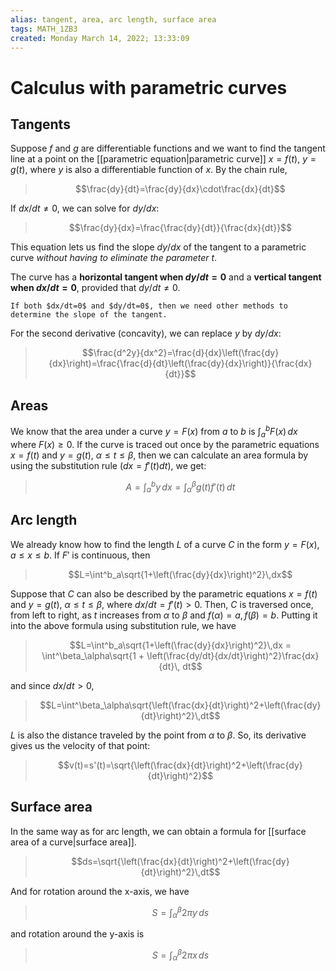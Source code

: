 ```yaml
---
alias: tangent, area, arc length, surface area
tags: MATH_1ZB3
created: Monday March 14, 2022; 13:33:09 
---
```

# Calculus with parametric curves
## Tangents
Suppose $f$ and $g$ are differentiable functions and we want to find the tangent line at a point on the [[parametric equation|parametric curve]] $x=f(t)$, $y=g(t)$, where $y$ is also a differentiable function of $x$. By the chain rule,

> $$\frac{dy}{dt}=\frac{dy}{dx}\cdot\frac{dx}{dt}$$

If $dx/dt\neq 0$, we can solve for $dy/dx$:

> $$\frac{dy}{dx}=\frac{\frac{dy}{dt}}{\frac{dx}{dt}}$$

This equation lets us find the slope $dy/dx$ of the tangent to a parametric curve *without having to eliminate the parameter $t$*. 

The curve has a **horizontal tangent when $dy/dt=0$** and a **vertical tangent when $dx/dt=0$**, provided that $dy/dt \neq 0$. 

```ad-warning
If both $dx/dt=0$ and $dy/dt=0$, then we need other methods to determine the slope of the tangent. 
```

For the second derivative (concavity), we can replace $y$ by $dy/dx$:

> $$\frac{d^2y}{dx^2}=\frac{d}{dx}\left(\frac{dy}{dx}\right)=\frac{\frac{d}{dt}\left(\frac{dy}{dx}\right)}{\frac{dx}{dt}}$$

## Areas
We know that the area under a curve $y=F(x)$ from $a$ to $b$ is $\int^b_aF(x)\,dx$ where $F(x)\geq 0$. If the curve is traced out once by the parametric equations $x=f(t)$ and $y=g(t)$, $\alpha \leq t\leq \beta$, then we can calculate an area formula by using the substitution rule ($dx=f'(t)dt$), we get:

> $$A=\int^b_ay\,dx=\int^\beta_\alpha g(t)f'(t)\,dt$$

## Arc length
We already know how to find the length $L$ of a curve $C$ in the form $y=F(x)$, $a\leq x\leq b$. If $F'$ is continuous, then

> $$L=\int^b_a\sqrt{1+\left(\frac{dy}{dx}\right)^2}\,dx$$

Suppose that $C$ can also be described by the parametric equations $x=f(t)$ and $y=g(t)$, $\alpha\leq t\leq\beta$, where $dx/dt=f'(t)>0$. Then, $C$ is traversed once, from left to right, as $t$ increases from $\alpha$ to $\beta$ and $f(\alpha)=a, f(\beta)=b$. Putting it into the above formula using substitution rule, we have

> $$L=\int^b_a\sqrt{1+\left(\frac{dy}{dx}\right)^2}\,dx
= \int^\beta_\alpha\sqrt{1 + \left(\frac{dy/dt}{dx/dt}\right)^2}\frac{dx}{dt}\, dt$$

and since $dx/dt>0$, 

> $$L=\int^\beta_\alpha\sqrt{\left(\frac{dx}{dt}\right)^2+\left(\frac{dy}{dt}\right)^2}\,dt$$

$L$ is also the distance traveled by the point from $\alpha$ to $\beta$. So, its derivative gives us the velocity of that point:

> $$v(t)=s'(t)=\sqrt{\left(\frac{dx}{dt}\right)^2+\left(\frac{dy}{dt}\right)^2}$$

## Surface area
In the same way as for arc length, we can obtain a formula for [[surface area of a curve|surface area]].

> $$ds=\sqrt{\left(\frac{dx}{dt}\right)^2+\left(\frac{dy}{dt}\right)^2}\,dt$$

And for rotation around the x-axis, we have

> $$S=\int^\beta_\alpha 2\pi y\, ds$$

and rotation around the y-axis is

> $$S=\int^\beta_\alpha 2\pi x\, ds$$
